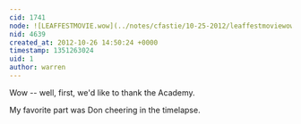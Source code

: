 ```yaml
---
cid: 1741
node: ![LEAFFESTMOVIE.wow](../notes/cfastie/10-25-2012/leaffestmoviewow)
nid: 4639
created_at: 2012-10-26 14:50:24 +0000
timestamp: 1351263024
uid: 1
author: warren
---
```


Wow -- well, first, we'd like to thank the Academy. 

My favorite part was Don cheering in the timelapse.